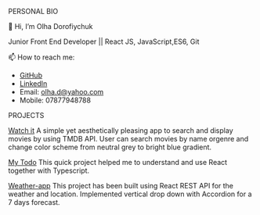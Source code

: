 PERSONAL BIO

👋 Hi, I’m Olha Dorofiychuk

Junior Front End Developer || React JS, JavaScript,ES6, Git



📫 How to reach me:
- [GitHub](https://github.com/OlhaDorofiychuk)
- [LinkedIn](https://www.linkedin.com/in/olha-dorofiychuk-655353178/)
- Email: olha.d@yahoo.com
- Mobile: 07877948788

PROJECTS

[Watch it](https://github.com/OlhaDorofiychuk/watch-it)
A simple yet aesthetically pleasing app to search and display movies by using TMDB API. User can search movies by name orgenre and change color scheme from neutral grey to bright blue gradient. 

[My Todo](https://github.com/OlhaDorofiychuk/typescript_todo)
This quick project helped me to understand and use React together with Typescript.

[Weather-app](https://github.com/OlhaDorofiychuk/weather-app)
This project has been built using React REST API for the weather and location. Implemented vertical drop down with Accordion for a 7 days forecast.

